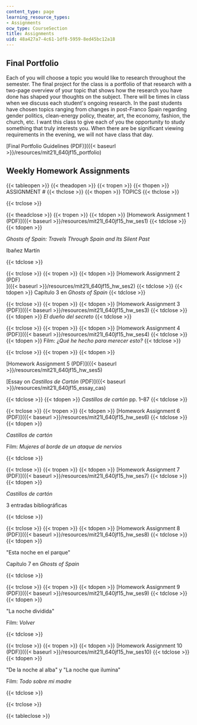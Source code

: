 ```yaml
---
content_type: page
learning_resource_types:
- Assignments
ocw_type: CourseSection
title: Assignments
uid: 48a427a7-4c61-1df8-5959-8ed45bc12a18
---
```


Final Portfolio
---------------

Each of you will choose a topic you would like to research throughout the semester. The final project for the class is a portfolio of that research with a two-page overview of your topic that shows how the research you have done has shaped your thoughts on the subject. There will be times in class when we discuss each student's ongoing research. In the past students have chosen topics ranging from changes in post-Franco Spain regarding gender politics, clean-energy policy, theater, art, the economy, fashion, the church, etc. I want this class to give each of you the opportunity to study something that truly interests you. When there are be significant viewing requirements in the evening, we will not have class that day.

[Final Portfolio Guidelines (PDF)]({{< baseurl >}}/resources/mit21l_640jf15_portfolio)

Weekly Homework Assignments
---------------------------

{{< tableopen >}}
{{< theadopen >}}
{{< tropen >}}
{{< thopen >}}
ASSIGNMENT #
{{< thclose >}}
{{< thopen >}}
TOPICS
{{< thclose >}}

{{< trclose >}}

{{< theadclose >}}
{{< tropen >}}
{{< tdopen >}}
[Homework Assignment 1 (PDF)]({{< baseurl >}}/resources/mit21l_640jf15_hw_ses1)
{{< tdclose >}}
{{< tdopen >}}


_Ghosts of Spain: Travels Through Spain and Its Silent Past_

Ibañez Martín


{{< tdclose >}}

{{< trclose >}}
{{< tropen >}}
{{< tdopen >}}
[Homework Assignment 2 (PDF)  
]({{< baseurl >}}/resources/mit21l_640jf15_hw_ses2)
{{< tdclose >}}
{{< tdopen >}}
Capítulo 3 en _Ghosts of Spain_
{{< tdclose >}}

{{< trclose >}}
{{< tropen >}}
{{< tdopen >}}
[Homework Assignment 3 (PDF)]({{< baseurl >}}/resources/mit21l_640jf15_hw_ses3)
{{< tdclose >}}
{{< tdopen >}}
_El dueño del secreto_
{{< tdclose >}}

{{< trclose >}}
{{< tropen >}}
{{< tdopen >}}
[Homework Assignment 4 (PDF)]({{< baseurl >}}/resources/mit21l_640jf15_hw_ses4)
{{< tdclose >}}
{{< tdopen >}}
Film: ¿_Qué he hecho para merecer esto?_
{{< tdclose >}}

{{< trclose >}}
{{< tropen >}}
{{< tdopen >}}


[Homework Assignment 5 (PDF)]({{< baseurl >}}/resources/mit21l_640jf15_hw_ses5)

[Essay on _Castillos de Cartón_ (PDF)]({{< baseurl >}}/resources/mit21l_640jf15_essay_cas)


{{< tdclose >}}
{{< tdopen >}}
_Castillos de cartón_ pp. 1–87
{{< tdclose >}}

{{< trclose >}}
{{< tropen >}}
{{< tdopen >}}
[Homework Assignment 6 (PDF)]({{< baseurl >}}/resources/mit21l_640jf15_hw_ses6)
{{< tdclose >}}
{{< tdopen >}}


_Castillos de cartón_

Film: _Mujeres al borde de un ataque de nervios_


{{< tdclose >}}

{{< trclose >}}
{{< tropen >}}
{{< tdopen >}}
[Homework Assignment 7 (PDF)]({{< baseurl >}}/resources/mit21l_640jf15_hw_ses7)
{{< tdclose >}}
{{< tdopen >}}


_Castillos de cartón_

3 entradas bibliográficas


{{< tdclose >}}

{{< trclose >}}
{{< tropen >}}
{{< tdopen >}}
[Homework Assignment 8 (PDF)]({{< baseurl >}}/resources/mit21l_640jf15_hw_ses8)
{{< tdclose >}}
{{< tdopen >}}


"Esta noche en el parque"

Capítulo 7 en _Ghosts of Spain_


{{< tdclose >}}

{{< trclose >}}
{{< tropen >}}
{{< tdopen >}}
[Homework Assignment 9 (PDF)]({{< baseurl >}}/resources/mit21l_640jf15_hw_ses9)
{{< tdclose >}}
{{< tdopen >}}


"La noche dividida"

Film: _Volver_


{{< tdclose >}}

{{< trclose >}}
{{< tropen >}}
{{< tdopen >}}
[Homework Assignment 10 (PDF)]({{< baseurl >}}/resources/mit21l_640jf15_hw_ses10)
{{< tdclose >}}
{{< tdopen >}}


"De la noche al alba" y "La noche que ilumina"

Film: _Todo sobre mi madre_


{{< tdclose >}}

{{< trclose >}}

{{< tableclose >}}